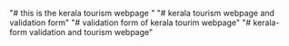 "# this is the kerala tourism webpage " 
"# kerala tourism webpage and validation form" 
"# validation form of kerala tourim webpage" 
"# kerala-form validation and tourism webpage" 
